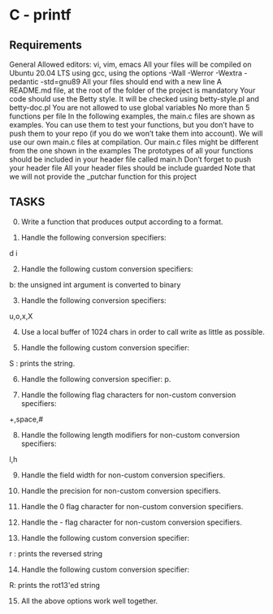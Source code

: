 # C - printf

## Requirements

General
Allowed editors: vi, vim, emacs
All your files will be compiled on Ubuntu 20.04 LTS using gcc, using the options -Wall -Werror -Wextra -pedantic -std=gnu89
All your files should end with a new line
A README.md file, at the root of the folder of the project is mandatory
Your code should use the Betty style. It will be checked using betty-style.pl and betty-doc.pl
You are not allowed to use global variables
No more than 5 functions per file
In the following examples, the main.c files are shown as examples. You can use them to test your functions, but you don’t have to push them to your repo (if you do we won’t take them into account). We will use our own main.c files at compilation. Our main.c files might be different from the one shown in the examples
The prototypes of all your functions should be included in your header file called main.h
Don’t forget to push your header file
All your header files should be include guarded
Note that we will not provide the _putchar function for this project

## TASKS

0. Write a function that produces output according to a format.

1. Handle the following conversion specifiers:

d
i

2. Handle the following custom conversion specifiers:

b: the unsigned int argument is converted to binary

3. Handle the following conversion specifiers:

u,o,x,X

4. Use a local buffer of 1024 chars in order to call write as little as possible.

5. Handle the following custom conversion specifier:

S : prints the string.

6. Handle the following conversion specifier: p.

7. Handle the following flag characters for non-custom conversion specifiers:

+,space,#

8. Handle the following length modifiers for non-custom conversion specifiers:

l,h

9. Handle the field width for non-custom conversion specifiers.

10. Handle the precision for non-custom conversion specifiers.

11. Handle the 0 flag character for non-custom conversion specifiers.

12. Handle the - flag character for non-custom conversion specifiers.

13. Handle the following custom conversion specifier:

r : prints the reversed string

14. Handle the following custom conversion specifier:

R: prints the rot13'ed string

15. All the above options work well together.
